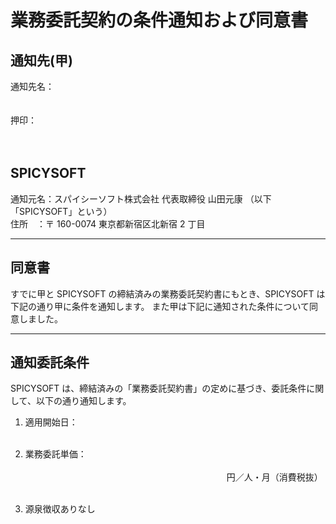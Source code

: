 # 業務委託契約の条件通知および同意書

## 通知先(甲)

通知先名：<br>
<br>
<br>
押印：<br>
<br>
<br>

## SPICYSOFT

通知元名：スパイシーソフト株式会社 代表取締役 山田元康 （以下「SPICYSOFT」という）<br>
住所　：〒 160-0074 東京都新宿区北新宿 2 丁目<br>

---

## 同意書

すでに甲と SPICYSOFT の締結済みの業務委託契約書にもとき、SPICYSOFT は下記の通り甲に条件を通知します。
また甲は下記に通知された条件について同意しました。

---

## 通知委託条件

SPICYSOFT は、締結済みの「業務委託契約書」の定めに基づき、委託条件に関して、以下の通り通知します。

1. 適用開始日：<br>
   <br>

2. 業務委託単価：<br>
   <br>
   　　　　　　　　　　　　　　　　　　　　　　　円／人・月（消費税抜）<br>
   <br>

4. 源泉徴収ありなし<br>
   <br>
